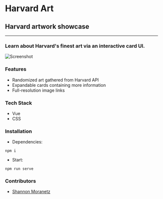 # Harvard Art

## Harvard artwork showcase

* * *

### Learn about Harvard's finest art via an interactive card UI.

![Screenshot](https://i.imgur.com/s77iH95.png)

### Features

*   Randomized art gathered from Harvard API
*   Expandable cards containing more information
*   Full-resolution image links

### Tech Stack

*   Vue
*   CSS

### Installation

* Dependencies:
```
npm i
```
* Start:
```
npm run serve
```

### Contributors

* [Shannon Moranetz](https://github.com/shannonmoranetz)
